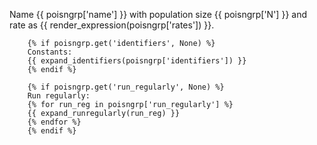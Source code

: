 Name {{ poisngrp['name'] }} with population size {{ poisngrp['N'] }} and rate as {{ render_expression(poisngrp['rates']) }}.

        {% if poisngrp.get('identifiers', None) %}
        Constants:
        {{ expand_identifiers(poisngrp['identifiers']) }}
        {% endif %}

        {% if poisngrp.get('run_regularly', None) %}
        Run regularly:
        {% for run_reg in poisngrp['run_regularly'] %}
        {{ expand_runregularly(run_reg) }}
        {% endfor %}
        {% endif %}